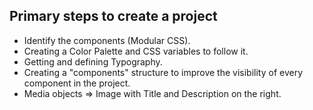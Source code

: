 ## Primary steps to create a project

- Identify the components (Modular CSS).
- Creating a Color Palette and CSS variables to follow it.
- Getting and defining Typography.
- Creating a "components" structure to improve the visibility of every component in the project.
- Media objects => Image with Title and Description on the right.

